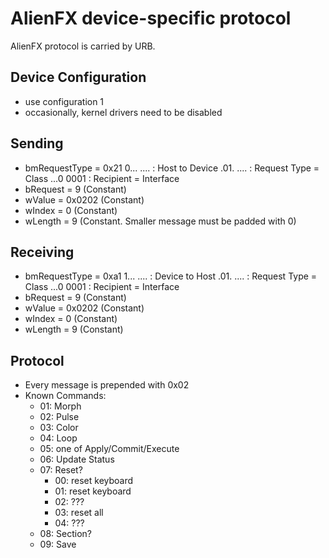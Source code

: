 AlienFX device-specific protocol
================================

AlienFX protocol is carried by URB.

Device Configuration
--------------------
 - use configuration 1
 - occasionally, kernel drivers need to be disabled

Sending
-------
 - bmRequestType = 0x21
      0... .... : Host to Device
      .01. .... : Request Type = Class
      ...0 0001 : Recipient = Interface
 - bRequest = 9 (Constant)
 - wValue = 0x0202 (Constant)
 - wIndex = 0 (Constant)
 - wLength = 9 (Constant. Smaller message must be padded with 0)

Receiving
---------
 - bmRequestType = 0xa1
      1... .... : Device to Host
      .01. .... : Request Type = Class
      ...0 0001 : Recipient = Interface
 - bRequest = 9 (Constant)
 - wValue = 0x0202 (Constant)
 - wIndex = 0 (Constant)
 - wLength = 9 (Constant)

Protocol
--------
 * Every message is prepended with 0x02
 * Known Commands:
    - 01: Morph
    - 02: Pulse
    - 03: Color
    - 04: Loop
    - 05: one of Apply/Commit/Execute
    - 06: Update Status
    - 07: Reset?
      + 00: reset keyboard
      + 01: reset keyboard
      + 02: ???
      + 03: reset all
      + 04: ???
    - 08: Section?
    - 09: Save
    
